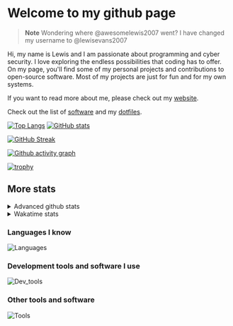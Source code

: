# Welcome to my github page

> **Note**
> Wondering where @awesomelewis2007 went? I have changed my username to @lewisevans2007

Hi, my name is Lewis and I am passionate about programming and cyber security. I love exploring the endless possibilities that coding has to offer. On my page, you'll find some of my personal projects and contributions to open-source software. Most of my projects are just for fun and for my own systems.

If you want to read more about me, please check out my [website](https://lewisevans2007.github.io/).

Check out the list of [software](https://github.com/lewisevans2007/lewisevans2007/blob/master/software.md) and my [dotfiles](https://github.com/lewisevans2007/dotfiles).

[![Top Langs](https://github-readme-stats.vercel.app/api/top-langs/?username=lewisevans2007&hide=html,css,jupyter%20notebook&langs_count=10&layout=donut&theme=transparent&exclude_repo=GPT-code-repository,Obsidian_vault)](https://github.com/anuraghazra/github-readme-stats) 
[![GitHub stats](https://github-readme-stats.vercel.app/api?username=lewisevans2007&show_icons=true&theme=transparent)](https://github.com/anuraghazra/github-readme-stats)

[![GitHub Streak](https://streak-stats.demolab.com?user=lewisevans2007&theme=transparent)](https://git.io/streak-stats)

[![Github activity graph](https://github-readme-activity-graph.vercel.app/graph?username=lewisevans2007&theme=github-compact&area=true)](https://github.com/ashutosh00710/github-readme-activity-graph)

[![trophy](https://github-profile-trophy.vercel.app/?username=lewisevans2007&theme=darkhub)](https://github.com/ryo-ma/github-profile-trophy)

## More stats
<details close>
<summary>Advanced github stats</summary>
<br>
  
![Metrics](https://raw.githubusercontent.com/lewisevans2007/lewisevans2007/master/github-metrics.svg)
  
</details>

<details close>
<summary>Wakatime stats</summary>
<br>

<!--START_SECTION:waka-->

```txt
Makefile         59 mins         █████████▓░░░░░░░░░░░░░░░   39.20 %
C                23 mins         ███▓░░░░░░░░░░░░░░░░░░░░░   15.27 %
Java             21 mins         ███▓░░░░░░░░░░░░░░░░░░░░░   14.49 %
Vim Script       10 mins         █▓░░░░░░░░░░░░░░░░░░░░░░░   06.61 %
XML              6 mins          █░░░░░░░░░░░░░░░░░░░░░░░░   04.54 %
Assembly         5 mins          █░░░░░░░░░░░░░░░░░░░░░░░░   03.91 %
Text             5 mins          █░░░░░░░░░░░░░░░░░░░░░░░░   03.70 %
Python           5 mins          █░░░░░░░░░░░░░░░░░░░░░░░░   03.62 %
Markdown         4 mins          ▓░░░░░░░░░░░░░░░░░░░░░░░░   03.18 %
HTML             4 mins          ▓░░░░░░░░░░░░░░░░░░░░░░░░   02.83 %
Other            0 secs          ░░░░░░░░░░░░░░░░░░░░░░░░░   00.60 %
ca65 assembler   0 secs          ░░░░░░░░░░░░░░░░░░░░░░░░░   00.38 %
Ezhil            0 secs          ░░░░░░░░░░░░░░░░░░░░░░░░░   00.33 %
TOML             0 secs          ░░░░░░░░░░░░░░░░░░░░░░░░░   00.29 %
C++              0 secs          ░░░░░░░░░░░░░░░░░░░░░░░░░   00.27 %
```

<!--END_SECTION:waka-->
</details>

### Languages I know
![Languages](https://skillicons.dev/icons?i=python,cpp,cs,c,javascript,nodejs,dotnet,bash,css,html,rust)
### Development tools and software I use
![Dev_tools](https://skillicons.dev/icons?i=git,docker,github,googlecloud,vscode,visualstudio,raspberrypi,linux,powershell,replit)
### Other tools and software
![Tools](https://skillicons.dev/icons?i=blender,ps,pr,ai,xd,figma)
